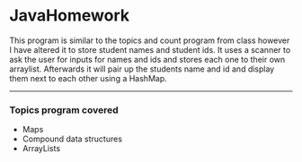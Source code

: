 # JavaHomework

This program is similar to the topics and count program from class however I have altered it to store student names and student ids. It uses a scanner to ask the user for inputs for names and ids and stores each one to their own arraylist. Afterwards it will pair up the students name and id and display them next to each other using a HashMap.

---

### Topics program covered

- Maps
- Compound data structures
- ArrayLists
